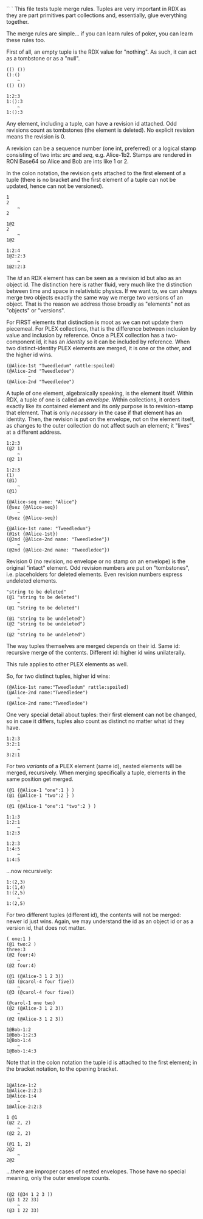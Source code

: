 `` `
This file tests tuple merge rules.
Tuples are very important in RDX as they are part primitives
part collections and, essentially, glue everything together.

The merge rules are simple... if you can learn rules of poker,
you can learn these rules too.

First of all, an empty tuple is the RDX value for "nothing".
As such, it can act as a tombstone or as a "null".
```
(() ())
():()
    ~
(() ())

1:2:3
1:():3
    ~
1:():3

```
Any element, including a tuple, can have a revision id attached.
Odd revisions count as tombstones (the element is deleted).
No explicit revision means the revision is 0.

A revision can be a sequence number (one int, preferred) or
a logical stamp consisting of two ints: *src* and *seq*,  e.g.
Alice-1b2. Stamps are rendered in RON Base64 so Alice and
Bob are ints like 1 or 2.

In the colon notation, the revision gets attached to the first
element of a tuple (there is no bracket and the first element
of a tuple can not be updated, hence can not be versioned).
```
1
2
    ~
2

1@2
2
    ~
1@2

1:2:4
1@2:2:3
    ~
1@2:2:3

```
The *id* an RDX element has can be seen as a revision id but
also as an object id. The distinction here is rather fluid,
very much like the distinction between time and space in
relativistic physics. If we want to, we can always merge
two objects exactly the same way we merge two versions of
an object. That is the reason we address those broadly as
"elements" not as "objects" or "versions".

For FIRST elements that distinction is moot as we can not
update them piecemeal. For PLEX collections, that is the
difference between inclusion by value and inclusion by
reference. Once a PLEX collection has a two-component id,
it has an *identity* so it can be included by reference.
When two distinct-identity PLEX elements are merged, it
is one or the other, and the higher id wins.
```
(@Alice-1st "Tweedledum" rattle:spoiled)
(@Alice-2nd "Tweedledee")
        ~
(@Alice-2nd "Tweedledee")

```
A tuple of one element, algebraically speaking, is the element
itself. Within RDX, a tuple of one is called an *envelope*.
Within collections, it orders exactly like its contained element
and its only purpose is to revision-stamp that element. That is
only *necessary* in the case if that element has an identity.
Then, the revision is put on the envelope, not on the element
itself, as changes to the outer collection do not affect such
an element; it "lives" at a different address.

```
1:2:3
(@2 1)
    ~
(@2 1)

1:2:3
(1)
(@1)
    ~
(@1)

{@Alice-seq name: "Alice"}
(@sez {@Alice-seq})
    ~
(@sez {@Alice-seq})

{@Alice-1st name: "Tweedledum"}
(@1st {@Alice-1st})
(@2nd {@Alice-2nd name: "Tweedledee"})
    ~
(@2nd {@Alice-2nd name: "Tweedledee"})

```
Revision 0 (no revision, no envelope or no stamp on an envelope)
is the original "intact" element. Odd revision numbers are put
on "tombstones", i.e. placeholders for deleted elements.
Even revision numbers express undeleted elements.
```
"string to be deleted"
(@1 "string to be deleted")
    ~
(@1 "string to be deleted")

(@1 "string to be undeleted")
(@2 "string to be undeleted")
    ~
(@2 "string to be undeleted")

```
The way tuples themselves are merged depends on their id.
Same id: recursive merge of the contents.
Different id: higher id wins unilaterally.

This rule applies to other PLEX elements as well.

So, for two distinct tuples, higher id wins:
```
(@Alice-1st name:"Tweedledum" rattle:spoiled)
(@Alice-2nd name:"Tweedledee")
    ~
(@Alice-2nd name:"Tweedledee")

```
One very special detail about tuples: their first element can not
be changed, so in case it differs, tuples also count as distinct
no matter what id they have.
```
1:2:3
3:2:1
    ~
3:2:1
```
For two *variants* of a PLEX element (same id), nested elements
will be merged, recursively. When merging specifically a tuple,
elements in the same position get merged.
```
(@1 {@Alice-1 "one":1 } )
(@1 {@Alice-1 "two":2 } )
    ~
(@1 {@Alice-1 "one":1 "two":2 } )

1:1:3
1:2:1
    ~
1:2:3

1:2:3
1:4:5
    ~
1:4:5

```
...now recursively:
```
1:(2,3)
1:(1,4)
1:(2,5)
    ~
1:(2,5)

```
For two different tuples (different id), the contents will not
be merged: newer id just wins. Again, we may understand the id
as an object id or as a version id, that does not matter.
```
( one:1 )
(@1 two:2 )
three:3
(@2 four:4)
    ~
(@2 four:4)

(@1 (@Alice-3 1 2 3))
(@3 (@carol-4 four five))
    ~
(@3 (@carol-4 four five))

(@carol-1 one two)
(@2 (@Alice-3 1 2 3))
    ~
(@2 (@Alice-3 1 2 3))

1@Bob-1:2
1@Bob-1:2:3
1@Bob-1:4
    ~
1@Bob-1:4:3

```
Note that in the colon notation the tuple id
is attached to the first element; in the bracket notation, to the
opening bracket.
```

1@Alice-1:2
1@Alice-2:2:3
1@Alice-1:4
    ~
1@Alice-2:2:3

1 @1
(@2 2, 2)
    ~
(@2 2, 2)

(@1 1, 2)
2@2
    ~
2@2

```
...there are improper cases of nested envelopes. Those have no
special meaning, only the outer envelope counts.
```

(@2 (@34 1 2 3 ))
(@3 1 22 33)
    ~
(@3 1 22 33)
